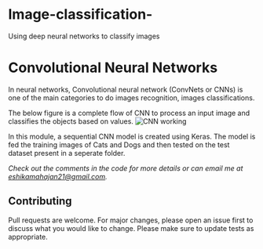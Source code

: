 # Image-classification-
Using deep neural networks to classify images

# Convolutional Neural Networks
In neural networks, Convolutional neural network (ConvNets or CNNs) is one of the main categories to do images recognition, images classifications.

The below figure is a complete flow of CNN to process an input image and classifies the objects based on values.
![CNN working](https://miro.medium.com/max/1400/1*XbuW8WuRrAY5pC4t-9DZAQ.jpeg)

In this module, a sequential CNN model is created using Keras. The model is fed the training images of Cats and Dogs and then tested on the test dataset present in a seperate folder.

_Check out the comments in the code for more details or can email me at eshikamahajan21@gmail.com._

## Contributing
Pull requests are welcome. For major changes, please open an issue first to discuss what you would like to change. Please make sure to update tests as appropriate.
